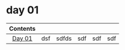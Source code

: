 # day 01

| Contents ||||||
|:---:|---|---|---|---|---|
|  [Day 01](./SQL.md) |  dsf | sdfds  | sdf  | sdf  | sdf  |